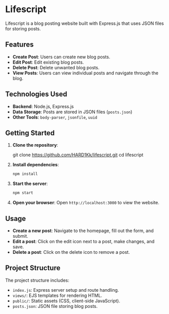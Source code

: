 
# Lifescript

Lifescript is a blog posting website built with Express.js that uses JSON files for storing posts.

## Features

- **Create Post**: Users can create new blog posts.
- **Edit Post**: Edit existing blog posts.
- **Delete Post**: Delete unwanted blog posts.
- **View Posts**: Users can view individual posts and navigate through the blog.

## Technologies Used

- **Backend**: Node.js, Express.js
- **Data Storage**: Posts are stored in JSON files (`posts.json`)
- **Other Tools**: `body-parser`, `jsonfile`, `uuid`

## Getting Started

1. **Clone the repository**:
  
   git clone https://github.com/HARD1Kk/lifescript.git
   cd lifescript


2.  **Install dependencies**:
    
    ```sh
    npm install
    ```
    
3.  **Start the server**:
    
    ```sh
    npm start
    ```
    
4.  **Open your browser**: Open `http://localhost:3000` to view the website.
    

## Usage


*   **Create a new post**: Navigate to the homepage, fill out the form, and submit.
*   **Edit a post**: Click on the edit icon next to a post, make changes, and save.
*   **Delete a post**: Click on the delete icon to remove a post.

## Project Structure


The project structure includes:

*   `index.js`: Express server setup and route handling.
*   `views/`: EJS templates for rendering HTML.
*   `public/`: Static assets (CSS, client-side JavaScript).
*   `posts.json`: JSON file storing blog posts.


